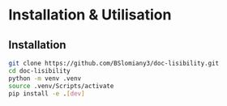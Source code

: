 # Installation & Utilisation

## Installation

```bash
git clone https://github.com/BSlomiany3/doc-lisibility.git
cd doc-lisibility
python -m venv .venv
source .venv/Scripts/activate
pip install -e .[dev]
```
